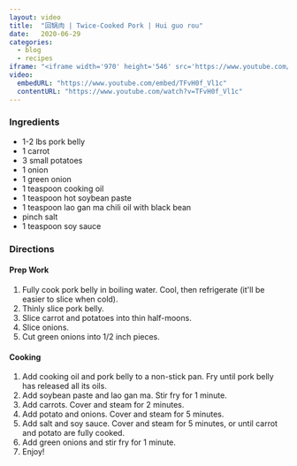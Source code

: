 ```yaml
---
layout: video
title:  "回锅肉 | Twice-Cooked Pork | Hui guo rou"
date:   2020-06-29
categories:
  - blog
  - recipes
iframe: "<iframe width='970' height='546' src='https://www.youtube.com/embed/TFvH0f_Vl1c' frameborder='0' allow='accelerometer; autoplay; encrypted-media; gyroscope; picture-in-picture' allowfullscreen></iframe>"
video:
  embedURL: "https://www.youtube.com/embed/TFvH0f_Vl1c"
  contentURL: "https://www.youtube.com/watch?v=TFvH0f_Vl1c"
---
```


### Ingredients

* 1-2 lbs pork belly
* 1 carrot
* 3 small potatoes
* 1 onion
* 1 green onion
* 1 teaspoon cooking oil
* 1 teaspoon hot soybean paste
* 1 teaspoon lao gan ma chili oil with black bean
* pinch salt
* 1 teaspoon soy sauce

### Directions
#### Prep Work
1. Fully cook pork belly in boiling water. Cool, then refrigerate (it'll be easier to slice when cold).
2. Thinly slice pork belly.
3. Slice carrot and potatoes into thin half-moons.
4. Slice onions.
5. Cut green onions into 1/2 inch pieces.

#### Cooking
1. Add cooking oil and pork belly to a non-stick pan. Fry until pork belly has released all its oils.
2. Add soybean paste and lao gan ma. Stir fry for 1 minute.
3. Add carrots. Cover and steam for 2 minutes.
4. Add potato and onions. Cover and steam for 5 minutes.
5. Add salt and soy sauce. Cover and steam for 5 minutes, or until carrot and potato are fully cooked.
6. Add green onions and stir fry for 1 minute.
7. Enjoy!
